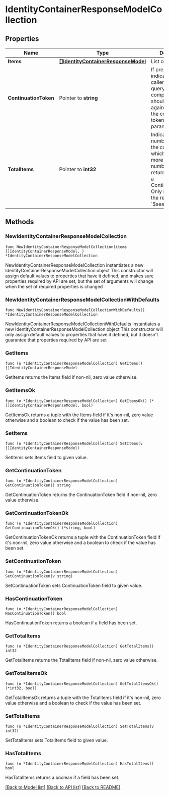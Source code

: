 # IdentityContainerResponseModelCollection

## Properties

Name | Type | Description | Notes
------------ | ------------- | ------------- | -------------
**Items** | [**[]IdentityContainerResponseModel**](IdentityContainerResponseModel.md) | List of items. | 
**ContinuationToken** | Pointer to **string** | If present, indicates to the caller that the query was not complete, and they should call the API again specifying the continuation token as a query parameter. | [optional] 
**TotalItems** | Pointer to **int32** | Indicates the total number of items in the collection, which may be more than the number of Items returned, if there is a ContinuationToken.  Only returned in the response to &#x60;$search&#x60; APIs. | [optional] 

## Methods

### NewIdentityContainerResponseModelCollection

`func NewIdentityContainerResponseModelCollection(items []IdentityContainerResponseModel, ) *IdentityContainerResponseModelCollection`

NewIdentityContainerResponseModelCollection instantiates a new IdentityContainerResponseModelCollection object
This constructor will assign default values to properties that have it defined,
and makes sure properties required by API are set, but the set of arguments
will change when the set of required properties is changed

### NewIdentityContainerResponseModelCollectionWithDefaults

`func NewIdentityContainerResponseModelCollectionWithDefaults() *IdentityContainerResponseModelCollection`

NewIdentityContainerResponseModelCollectionWithDefaults instantiates a new IdentityContainerResponseModelCollection object
This constructor will only assign default values to properties that have it defined,
but it doesn't guarantee that properties required by API are set

### GetItems

`func (o *IdentityContainerResponseModelCollection) GetItems() []IdentityContainerResponseModel`

GetItems returns the Items field if non-nil, zero value otherwise.

### GetItemsOk

`func (o *IdentityContainerResponseModelCollection) GetItemsOk() (*[]IdentityContainerResponseModel, bool)`

GetItemsOk returns a tuple with the Items field if it's non-nil, zero value otherwise
and a boolean to check if the value has been set.

### SetItems

`func (o *IdentityContainerResponseModelCollection) SetItems(v []IdentityContainerResponseModel)`

SetItems sets Items field to given value.


### GetContinuationToken

`func (o *IdentityContainerResponseModelCollection) GetContinuationToken() string`

GetContinuationToken returns the ContinuationToken field if non-nil, zero value otherwise.

### GetContinuationTokenOk

`func (o *IdentityContainerResponseModelCollection) GetContinuationTokenOk() (*string, bool)`

GetContinuationTokenOk returns a tuple with the ContinuationToken field if it's non-nil, zero value otherwise
and a boolean to check if the value has been set.

### SetContinuationToken

`func (o *IdentityContainerResponseModelCollection) SetContinuationToken(v string)`

SetContinuationToken sets ContinuationToken field to given value.

### HasContinuationToken

`func (o *IdentityContainerResponseModelCollection) HasContinuationToken() bool`

HasContinuationToken returns a boolean if a field has been set.

### GetTotalItems

`func (o *IdentityContainerResponseModelCollection) GetTotalItems() int32`

GetTotalItems returns the TotalItems field if non-nil, zero value otherwise.

### GetTotalItemsOk

`func (o *IdentityContainerResponseModelCollection) GetTotalItemsOk() (*int32, bool)`

GetTotalItemsOk returns a tuple with the TotalItems field if it's non-nil, zero value otherwise
and a boolean to check if the value has been set.

### SetTotalItems

`func (o *IdentityContainerResponseModelCollection) SetTotalItems(v int32)`

SetTotalItems sets TotalItems field to given value.

### HasTotalItems

`func (o *IdentityContainerResponseModelCollection) HasTotalItems() bool`

HasTotalItems returns a boolean if a field has been set.


[[Back to Model list]](../README.md#documentation-for-models) [[Back to API list]](../README.md#documentation-for-api-endpoints) [[Back to README]](../README.md)


